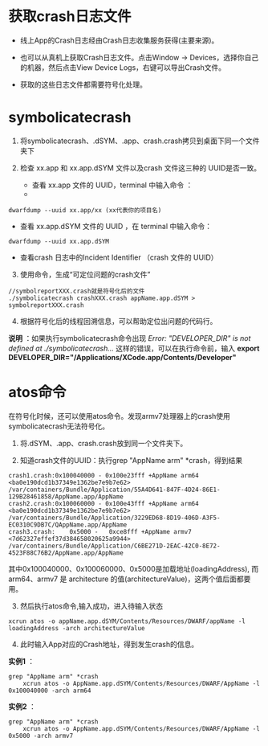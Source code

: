 # 获取crash日志文件

* 线上App的Crash日志经由Crash日志收集服务获得(主要来源)。

* 也可以从真机上获取Crash日志文件。点击Window -> Devices，选择你自己的机器，然后点击View Device Logs，右键可以导出Crash文件。

* 获取的这些日志文件都需要符号化处理。

# symbolicatecrash
1. 将symbolicatecrash、.dSYM、.app、crash.crash拷贝到桌面下同一个文件夹下

2. 检查 xx.app 和 xx.app.dSYM 文件以及crash 文件这三种的 UUID是否一致。
	
	* 查看 xx.app 文件的 UUID，terminal 中输入命令 ：
	* 
```shell
dwarfdump --uuid xx.app/xx (xx代表你的项目名)
```
* 查看 xx.app.dSYM 文件的 UUID ，在 terminal 中输入命令：

```shell
dwarfdump --uuid xx.app.dSYM
```

* 查看crash 日志中的Incident Identifier （crash 文件的 UUID）

3. 使用命令，生成“可定位问题的crash文件”

```shell
//symbolreportXXX.crash就是符号化后的文件
./symbolicatecrash crashXXX.crash appName.app.dSYM > symbolreportXXX.crash
```

4. 根据符号化后的线程回溯信息，可以帮助定位出问题的代码行。

**说明** ：如果执行symbolicatecrash命令出现 *Error: "DEVELOPER_DIR" is not defined at ./symbolicatecrash...* 这样的错误，可以在执行命令前，输入 **export DEVELOPER_DIR="/Applications/XCode.app/Contents/Developer"**

# atos命令

在符号化时候，还可以使用atos命令。发现armv7处理器上的crash使用symbolicatecrash无法符号化。

1. 将.dSYM、.app、crash.crash放到同一个文件夹下。

2. 知道crash文件的UUID：执行grep "AppName arm" *crash，得到结果

```shell
crash1.crash:0x100040000 - 0x100e23fff +AppName arm64 <ba0e190dcd1b37349e1362be7e9b7e62> /var/containers/Bundle/Application/55A4D641-847F-4D24-86E1-129B28461858/AppName.app/AppName
crash2.crash:0x100060000 - 0x100e43fff +AppName arm64 <ba0e190dcd1b37349e1362be7e9b7e62> /var/containers/Bundle/Application/3229ED68-8D19-406D-A3F5-EC0310C9DB7C/QAppName.app/AppName
crash3.crash:    0x5000 -   0xce8fff +AppName armv7 <7d62327effef37d384658020625a9944> /var/containers/Bundle/Application/C6BE271D-2EAC-42C0-8E72-4523F88C76B2/AppName.app/AppName
```

其中0x100040000、0x100060000、0x5000是加载地址(loadingAddress), 而arm64、armv7 是 architecture 的值(architectureValue)，这两个值后面都要用。

3. 然后执行atos命令,输入成功，进入待输入状态

```shell
xcrun atos -o appName.app.dSYM/Contents/Resources/DWARF/appName -l loadingAddress -arch architectureValue
```

4. 此时输入App对应的Crash地址，得到发生crash的信息。

**实例1** ：

```
grep "AppName arm" *crash
    xcrun atos -o AppName.app.dSYM/Contents/Resources/DWARF/AppName -l 0x100040000 -arch arm64
```

**实例2** ：

```
grep "AppName arm" *crash
    xcrun atos -o AppName.app.dSYM/Contents/Resources/DWARF/AppName -l 0x5000 -arch armv7
```